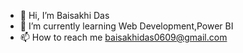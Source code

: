 - 👋 Hi, I’m Baisakhi Das
- 🌱 I’m currently learning Web Development,Power BI
- 📫 How to reach me baisakhidas0609@gmail.com


